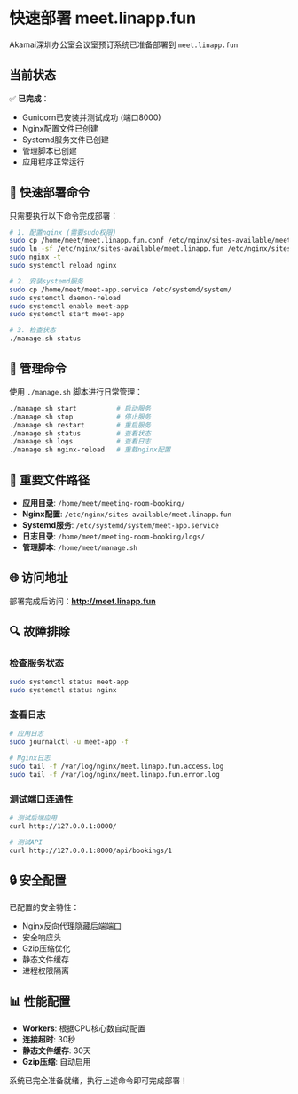 # 快速部署 meet.linapp.fun

Akamai深圳办公室会议室预订系统已准备部署到 `meet.linapp.fun`

## 当前状态

✅ **已完成**：
- Gunicorn已安装并测试成功 (端口8000)
- Nginx配置文件已创建
- Systemd服务文件已创建  
- 管理脚本已创建
- 应用程序正常运行

## 🚀 快速部署命令

只需要执行以下命令完成部署：

```bash
# 1. 配置nginx (需要sudo权限)
sudo cp /home/meet/meet.linapp.fun.conf /etc/nginx/sites-available/meet.linapp.fun
sudo ln -sf /etc/nginx/sites-available/meet.linapp.fun /etc/nginx/sites-enabled/
sudo nginx -t
sudo systemctl reload nginx

# 2. 安装systemd服务
sudo cp /home/meet/meet-app.service /etc/systemd/system/
sudo systemctl daemon-reload
sudo systemctl enable meet-app
sudo systemctl start meet-app

# 3. 检查状态
./manage.sh status
```

## 🔧 管理命令

使用 `./manage.sh` 脚本进行日常管理：

```bash
./manage.sh start          # 启动服务
./manage.sh stop           # 停止服务  
./manage.sh restart        # 重启服务
./manage.sh status         # 查看状态
./manage.sh logs           # 查看日志
./manage.sh nginx-reload   # 重载nginx配置
```

## 📁 重要文件路径

- **应用目录**: `/home/meet/meeting-room-booking/`
- **Nginx配置**: `/etc/nginx/sites-available/meet.linapp.fun`
- **Systemd服务**: `/etc/systemd/system/meet-app.service`
- **日志目录**: `/home/meet/meeting-room-booking/logs/`
- **管理脚本**: `/home/meet/manage.sh`

## 🌐 访问地址

部署完成后访问：**http://meet.linapp.fun**

## 🔍 故障排除

### 检查服务状态
```bash
sudo systemctl status meet-app
sudo systemctl status nginx
```

### 查看日志
```bash
# 应用日志
sudo journalctl -u meet-app -f

# Nginx日志
sudo tail -f /var/log/nginx/meet.linapp.fun.access.log
sudo tail -f /var/log/nginx/meet.linapp.fun.error.log
```

### 测试端口连通性
```bash
# 测试后端应用
curl http://127.0.0.1:8000/

# 测试API
curl http://127.0.0.1:8000/api/bookings/1
```

## 🔒 安全配置

已配置的安全特性：
- Nginx反向代理隐藏后端端口
- 安全响应头
- Gzip压缩优化
- 静态文件缓存
- 进程权限隔离

## 📊 性能配置

- **Workers**: 根据CPU核心数自动配置
- **连接超时**: 30秒
- **静态文件缓存**: 30天
- **Gzip压缩**: 自动启用

系统已完全准备就绪，执行上述命令即可完成部署！